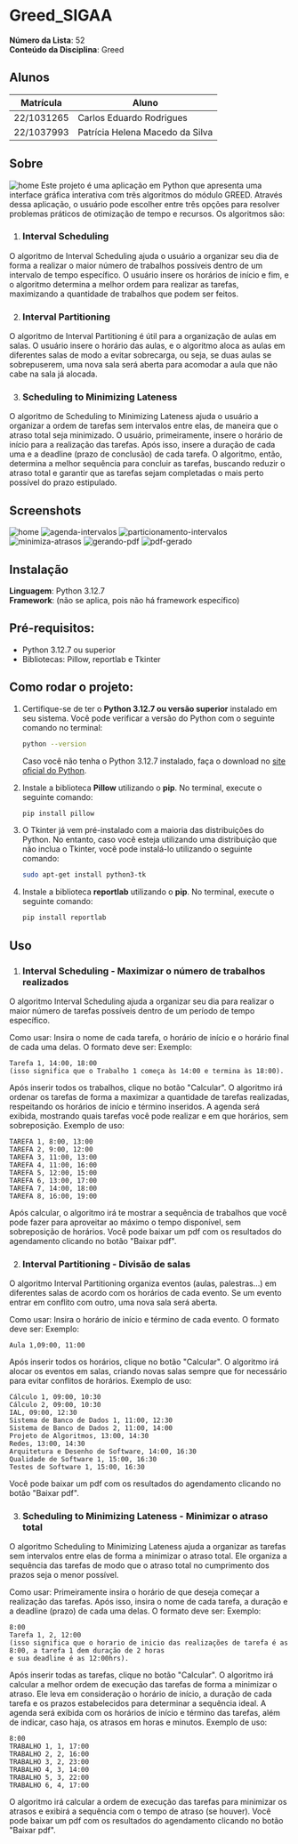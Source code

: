 # Greed_SIGAA

**Número da Lista**: 52<br>
**Conteúdo da Disciplina**: Greed<br>

## Alunos
|Matrícula | Aluno |
| -- | -- |
| 22/1031265  |  Carlos Eduardo Rodrigues |
| 22/1037993  |  Patrícia Helena Macedo da Silva |

## Sobre 
![home](img/SIGAA.png)
Este projeto é uma aplicação em Python que apresenta uma interface gráfica interativa com três algoritmos do módulo GREED. Através dessa aplicação, o usuário pode escolher entre três opções para resolver problemas práticos de otimização de tempo e recursos. Os algoritmos são:

1. ### Interval Scheduling
O algoritmo de Interval Scheduling ajuda o usuário a organizar seu dia de forma a realizar o maior número de trabalhos possíveis dentro de um intervalo de tempo específico. O usuário insere os horários de início e fim, e o algoritmo determina a melhor ordem para realizar as tarefas, maximizando a quantidade de trabalhos que podem ser feitos.

2. ### Interval Partitioning
O algoritmo de Interval Partitioning é útil para a organização de aulas em salas. O usuário insere o horário das aulas, e o algoritmo aloca as aulas em diferentes salas de modo a evitar sobrecarga, ou seja, se duas aulas se sobrepuserem, uma nova sala será aberta para acomodar a aula que não cabe na sala já alocada.

3. ### Scheduling to Minimizing Lateness
O algoritmo de Scheduling to Minimizing Lateness ajuda o usuário a organizar a ordem de tarefas sem intervalos entre elas, de maneira que o atraso total seja minimizado. O usuário, primeiramente, insere o horário de início para a realização das tarefas. Após isso, insere a duração de cada uma e a deadline (prazo de conclusão) de cada tarefa. O algoritmo, então, determina a melhor sequência para concluir as tarefas, buscando reduzir o atraso total e garantir que as tarefas sejam completadas o mais perto possível do prazo estipulado.

## Screenshots
![home](img/sigaa-home.png)
![agenda-intervalos](img/agenda-intervalos.png)
![particionamento-intervalos](img/particionamento-intervalos.png)
![minimiza-atrasos](img/minimiza-atrasos.png)
![gerando-pdf](img/gerando-pdf.png)
![pdf-gerado](img/pdf-gerado.png)

## Instalação 
**Linguagem**: Python 3.12.7  
**Framework**: (não se aplica, pois não há framework específico)

## Pré-requisitos:
- Python 3.12.7 ou superior
- Bibliotecas: Pillow, reportlab e Tkinter

## Como rodar o projeto:

1. Certifique-se de ter o **Python 3.12.7 ou versão superior** instalado em seu sistema. Você pode verificar a versão do Python com o seguinte comando no terminal:

   ```bash
   python --version
   ```

   Caso você não tenha o Python 3.12.7 instalado, faça o download no [site oficial do Python](https://www.python.org/downloads/release/python-3127/).

2. Instale a biblioteca **Pillow** utilizando o **pip**. No terminal, execute o seguinte comando:

   ```bash
   pip install pillow
   ```
3. O Tkinter já vem pré-instalado com a maioria das distribuições do Python. No entanto, caso você esteja utilizando uma distribuição que não inclua o Tkinter, você pode instalá-lo utilizando o seguinte comando:
   ```bash
   sudo apt-get install python3-tk
   ```
4. Instale a biblioteca **reportlab** utilizando o **pip**. No terminal, execute o seguinte comando:

   ```bash
   pip install reportlab
   ```

## Uso 
1. ### Interval Scheduling - Maximizar o número de trabalhos realizados
O algoritmo Interval Scheduling ajuda a organizar seu dia para realizar o maior número de tarefas possíveis dentro de um período de tempo específico.

Como usar:
Insira o nome de cada tarefa, o horário de início e o horário final de cada uma delas. O formato deve ser:
Exemplo: 
```
Tarefa 1, 14:00, 18:00
(isso significa que o Trabalho 1 começa às 14:00 e termina às 18:00).
```
Após inserir todos os trabalhos, clique no botão "Calcular".
O algoritmo irá ordenar os tarefas de forma a maximizar a quantidade de tarefas realizadas, respeitando os horários de início e término inseridos.
A agenda será exibida, mostrando quais tarefas você pode realizar e em que horários, sem sobreposição.
Exemplo de uso:

```
TAREFA 1, 8:00, 13:00
TAREFA 2, 9:00, 12:00
TAREFA 3, 11:00, 13:00
TAREFA 4, 11:00, 16:00
TAREFA 5, 12:00, 15:00
TAREFA 6, 13:00, 17:00
TAREFA 7, 14:00, 18:00
TAREFA 8, 16:00, 19:00
```
Após calcular, o algoritmo irá te mostrar a sequência de trabalhos que você pode fazer para aproveitar ao máximo o tempo disponível, sem sobreposição de horários. Você pode baixar um pdf com os resultados do agendamento clicando no botão "Baixar pdf".

2. ### Interval Partitioning - Divisão de salas
O algoritmo Interval Partitioning organiza eventos (aulas, palestras...) em diferentes salas de acordo com os horários de cada evento. Se um evento entrar em conflito com outro, uma nova sala será aberta.

Como usar:
Insira o horário de início e término de cada evento. O formato deve ser:
Exemplo:
```
Aula 1,09:00, 11:00
```
Após inserir todos os horários, clique no botão "Calcular".
O algoritmo irá alocar os eventos em salas, criando novas salas sempre que for necessário para evitar conflitos de horários.
Exemplo de uso:

 ```
Cálculo 1, 09:00, 10:30
Cálculo 2, 09:00, 10:30
IAL, 09:00, 12:30
Sistema de Banco de Dados 1, 11:00, 12:30
Sistema de Banco de Dados 2, 11:00, 14:00
Projeto de Algoritmos, 13:00, 14:30
Redes, 13:00, 14:30
Arquitetura e Desenho de Software, 14:00, 16:30
Qualidade de Software 1, 15:00, 16:30
Testes de Software 1, 15:00, 16:30
 ```

Você pode baixar um pdf com os resultados do agendamento clicando no botão "Baixar pdf".

3. ### Scheduling to Minimizing Lateness - Minimizar o atraso total
O algoritmo Scheduling to Minimizing Lateness ajuda a organizar as tarefas sem intervalos entre elas de forma a minimizar o atraso total. Ele organiza a sequência das tarefas de modo que o atraso total no cumprimento dos prazos seja o menor possível.

Como usar:
Primeiramente insira o horário de que deseja começar a realização das tarefas. Após isso, insira o nome de cada tarefa, a duração e a deadline (prazo) de cada uma delas. O formato deve ser:
Exemplo: 
```
8:00 
Tarefa 1, 2, 12:00
(isso significa que o horario de inicio das realizações de tarefa é as 8:00, a tarefa 1 dem duração de 2 horas
e sua deadline é as 12:00hrs).
```
Após inserir todas as tarefas, clique no botão "Calcular".
O algoritmo irá calcular a melhor ordem de execução das tarefas de forma a minimizar o atraso. Ele leva em consideração o horário de início, a duração de cada tarefa e os prazos estabelecidos para determinar a sequência ideal.
A agenda será exibida com os horários de início e término das tarefas, além de indicar, caso haja, os atrasos em horas e minutos.
Exemplo de uso:

```
8:00
TRABALHO 1, 1, 17:00
TRABALHO 2, 2, 16:00
TRABALHO 3, 2, 23:00
TRABALHO 4, 3, 14:00
TRABALHO 5, 3, 22:00
TRABALHO 6, 4, 17:00
```
O algoritmo irá calcular a ordem de execução das tarefas para minimizar os atrasos e exibirá a sequência com o tempo de atraso (se houver). Você pode baixar um pdf com os resultados do agendamento clicando no botão "Baixar pdf".






